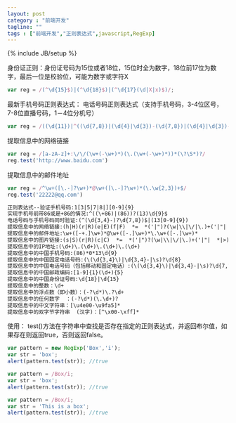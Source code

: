 ```yaml
---
layout: post
category : "前端开发"
tagline: ""
tags : ["前端开发","正则表达式",javascript,RegExp]
---
```

{% include JB/setup %}


身份证正则：身份证号码为15位或者18位，15位时全为数字，18位前17位为数字，最后一位是校验位，可能为数字或字符X 

```js
var reg = /(^\d{15}$)|(^\d{18}$)|(^\d{17}(\d|X|x)$)/;
```

最新手机号码正则表达式：
电话号码正则表达式（支持手机号码，3-4位区号，7-8位直播号码，1－4位分机号）

```js
var reg = /((\d{11})|^((\d{7,8})|(\d{4}|\d{3})-(\d{7,8})|(\d{4}|\d{3})-(\d{7,8})-(\d{4}|\d{3}|\d{2}|\d{1})|(\d{7,8})-(\d{4}|\d{3}|\d{2}|\d{1}))$)/
```


提取信息中的网络链接

```js
var reg = /[a-zA-z]+:\/\/(\w+(-\w+)*)(\.(\w+(-\w+)*))*(\?\S*)?/
reg.test('http://www.baidu.com')
```

提取信息中的邮件地址

```js
var reg = /^\w+([\.-]?\w+)*@\w+([\.-]?\w+)*(\.\w{2,3})+$/
reg.test('22222@qq.com')
```

```html
正则表达式--验证手机号码:1[3|5|7|8|][0-9]{9} 
实现手机号前带86或是+86的情况:^((\+86)|(86))?(13)\d{9}$ 
电话号码与手机号码同时验证:(^(\d{3,4}-)?\d{7,8})$|(13[0-9]{9})  
提取信息中的网络链接:(h|H)(r|R)(e|E)(f|F)  *=  *('|")?(\w|\\|\/|\.)+('|"|  *|>)?   
提取信息中的邮件地址:\w+([-+.]\w+)*@\w+([-.]\w+)*\.\w+([-.]\w+)*   
提取信息中的图片链接:(s|S)(r|R)(c|C)  *=  *('|")?(\w|\\|\/|\.)+('|"|  *|>)? 
提取信息中的IP地址:(\d+)\.(\d+)\.(\d+)\.(\d+)     
提取信息中的中国手机号码:(86)*0*13\d{9}     
提取信息中的中国固定电话号码:(\(\d{3,4}\)|\d{3,4}-|\s)?\d{8}     
提取信息中的中国电话号码（包括移动和固定电话）:(\(\d{3,4}\)|\d{3,4}-|\s)?\d{7,14}     
提取信息中的中国邮政编码:[1-9]{1}(\d+){5}     
提取信息中的中国身份证号码:\d{18}|\d{15}     
提取信息中的整数：\d+     
提取信息中的浮点数（即小数）：(-?\d*)\.?\d+     
提取信息中的任何数字  ：(-?\d*)(\.\d+)?   
提取信息中的中文字符串：[\u4e00-\u9fa5]*     
提取信息中的双字节字符串  (汉字)：[^\x00-\xff]* 
```

使用：
test()方法在字符串中查找是否存在指定的正则表达式，并返回布尔值，如果存在则返回true，否则返回false。

```js
var pattern = new RegExp('Box','i');
var str = 'box';
alert(pattern.test(str)); //true

var pattern = /Box/i;
var str = 'box';
alert(pattern.test(str)); //true

var pattern = /Box/i;
var str = 'This is a box';
alert(pattern.test(str)); //true

```
